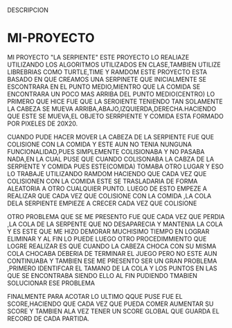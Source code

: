 DESCRIPCION
# MI-PROYECTO
MI PROYECTO "LA SERPIENTE"
ESTE PROYECTO LO REALIAZE UTILIZANDO LOS ALGORITMOS UTILIZADOS EN CLASE,TAMBIEN UTILIZE LIBREBRIAS COMO TURTLE,TIME Y RAMDOM
ESTE PROYECTO ESTA BASADO EN QUE CREAMOS UNA SERPINETE QUE INICIALMENTE SE ESCONTRARA EN EL PUNTO MEDIO,MIENTRO QUE LA COMIDA
SE ENCONTRARA UN POCO MAS ARRIBA DEL PUNTO MEDIO(CENTRO)
LO PRIMERO QUE HICE FUE QUE LA SEROIENTE TENIENDO TAN SOLAMENTE LA CABEZA SE MUEVA ARRIBA,ABAJO,IZQUIERDA,DERECHA.HACIENDO QUE ESTE
SE MUEVA,EL OBJETO SERRPIENTE Y COMIDA ESTA FORMADO POR PIXELES DE 20X20.

CUANDO PUDE HACER MOVER LA CABEZA DE LA SERPIENTE FUE QUE COLISIONE CON LA COMIDA Y ESTE AUN NO TENIA NUNGUNA FUNCIONALIDAD,PUES SIMPLEMENTE
COLISIONABA Y NO PASABA NADA,EN LA CUAL PUSE QUE CUANDO COLISONABA LA CABZA DE LA SERPIENTE Y COMIDA PUES ESTE(COMIDA) TOMABA OTRO LUGAR Y ESO LO TRABAJE UTILIZANDO RAMDOM
HACIENDO QUE CADA VEZ QUE COLISIONEN CON LA COMIDA ESTE SE TRASLADARIA DE FORMA ALEATORIA A OTRO CUALQUIER PUNTO.
LUEGO DE ESTO EMPEZE A REALIZAR QUE CADA VEZ QUE COLISIONE CON LA COMIDA ,LA COLA DELA SERPIENTE EMPIEZE A CRECER CADA VEZ QUE COLISIONE

OTRO PROBLEMA QUE SE ME PRESENTO FUE QUE CADA VEZ QUE PERDIA ,LA COLA DE LA SERPENTE QUE NO DESAPARECIA Y MANTENIA LA COLA
Y ES ESTE QUE ME HIZO DEMORAR MUCHISIMO TIEMPO EN LOGRAR ELIMINAR Y AL FIN LO PUEDE
LUEGO OTRO PROCEDIMMIENTO QUE LOGRE REALIZAR ES QUE CUANDO LA CABEZA CHOCA CON SU MISMA COLA CHOCABA DEBERIA DE TERMINAR EL JUEGO PERO NO
ESTE AUN CONTINUABA Y TAMBIEN ESE ME PRESENTO SER UN GRAN PROBLEMA ,PRIMERO IDENTIFCAR EL TAMANO DE LA COLA Y LOS PUNTOS EN LAS QUE SE ENCONTRABA 
SIENDO ELLO AL FIN PUDIENDO TMABIEN SOLUCIONAR ESE PROBLEMA

FINALMENTE PARA ACOTAR LO ULTIMO QQUE PUSE FUE EL SCORE,HACIENDO QUE CADA VEZ QUE PUEDA COMER AUMENTAR SU SCORE Y TAMBIEN ALA VEZ TENER UN SCORE GLOBAL QUE GUARDA EL 
RECORD DE CADA PARTIDA.
